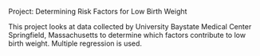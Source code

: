 Project: Determining Risk Factors for Low Birth Weight

This project looks at data collected by University Baystate Medical Center Springfield, Massachusetts to determine which factors contribute to low birth weight. Multiple regression is used.

